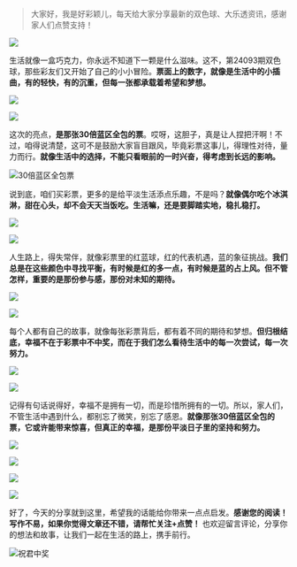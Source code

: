 > 大家好，我是好彩颖儿，每天给大家分享最新的双色球、大乐透资讯，感谢家人们点赞支持！

![](https://cdn.jsdelivr.net/gh/wangwenjie1314/PicCDN/2024-7-11/1720660897499-image.png)


生活就像一盒巧克力，你永远不知道下一颗是什么滋味。这不，第24093期双色球，那些彩友们又开始了自己的小小冒险。**票面上的数字，就像是生活中的小插曲，有的轻快，有的沉重，但每一张都承载着希望和梦想。**


![](https://cdn.jsdelivr.net/gh/wangwenjie1314/PicCDN/2024-8-13/1723533921511-image.png)

![](https://cdn.jsdelivr.net/gh/wangwenjie1314/PicCDN/2024-8-13/1723533925773-image.png)


这次的亮点，**是那张30倍蓝区全包的票**。哎呀，这胆子，真是让人捏把汗啊！不过，咱得说清楚，这可不是鼓励大家盲目跟风，毕竟彩票这事儿，得理性对待，量力而行。**就像生活中的选择，不能只看眼前的一时兴奋，得考虑到长远的影响。**

![30倍蓝区全包票](https://cdn.jsdelivr.net/gh/wangwenjie1314/PicCDN/2024-8-13/1723533930821-image.png)


说到底，咱们买彩票，更多的是给平淡生活添点乐趣，不是吗？**就像偶尔吃个冰淇淋，甜在心头，却不会天天当饭吃。生活嘛，还是要脚踏实地，稳扎稳打。**


![](https://cdn.jsdelivr.net/gh/wangwenjie1314/PicCDN/2024-8-13/1723533939505-image.png)

![](https://cdn.jsdelivr.net/gh/wangwenjie1314/PicCDN/2024-8-13/1723533945078-image.png)



人生路上，得失常伴，就像彩票里的红蓝球，红的代表机遇，蓝的象征挑战。**我们总是在这些颜色中寻找平衡，有时候是红的多一点，有时候是蓝的占上风。但不管怎样，重要的是那份参与感，那份对未知的期待。**

![](https://cdn.jsdelivr.net/gh/wangwenjie1314/PicCDN/2024-8-13/1723533950530-image.png)

![](https://cdn.jsdelivr.net/gh/wangwenjie1314/PicCDN/2024-8-13/1723533955243-image.png)


每个人都有自己的故事，就像每张彩票背后，都有着不同的期待和梦想。**但归根结底，幸福不在于彩票中不中奖，而在于我们怎么看待生活中的每一次尝试，每一次努力。**


![](https://cdn.jsdelivr.net/gh/wangwenjie1314/PicCDN/2024-8-13/1723533961661-image.png)

![](https://cdn.jsdelivr.net/gh/wangwenjie1314/PicCDN/2024-8-13/1723533966216-image.png)


记得有句话说得好，幸福不是拥有一切，而是珍惜所拥有的一切。所以，家人们，不管生活中遇到什么，都别忘了微笑，别忘了感恩。**就像那张30倍蓝区全包的票，它或许能带来惊喜，但真正的幸福，是那份平淡日子里的坚持和努力。**


![](https://cdn.jsdelivr.net/gh/wangwenjie1314/PicCDN/2024-8-13/1723533973599-image.png)

![](https://cdn.jsdelivr.net/gh/wangwenjie1314/PicCDN/2024-8-13/1723533978928-image.png)

![](https://cdn.jsdelivr.net/gh/wangwenjie1314/PicCDN/2024-8-13/1723533984019-image.png)


![](https://cdn.jsdelivr.net/gh/wangwenjie1314/PicCDN/2024-8-13/1723533989525-image.png)



好了，今天的分享就到这里，希望我的话能给你带来一点点启发。**感谢您的阅读！写作不易，如果你觉得文章还不错，请帮忙关注+点赞！** 也欢迎留言评论，分享你的想法和故事，让我们一起在生活的路上，携手前行。


![祝君中奖](https://cdn.jsdelivr.net/gh/wangwenjie1314/PicCDN/2024-8-13/1723534033315-image.png)
